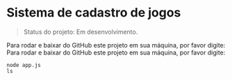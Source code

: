 # Sistema de cadastro de jogos



> Status do projeto: Em desenvolvimento.

Para rodar e baixar do GitHub este projeto em sua máquina, por favor digite:
Para rodar e baixar do GitHub este projeto em sua máquina, por favor digite:




```
node app.js
ls
```
